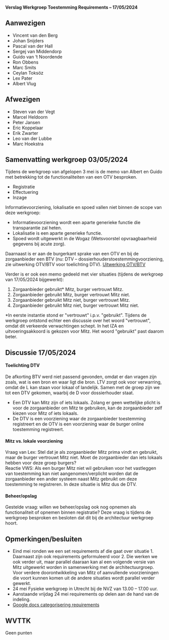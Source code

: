 **Verslag Werkgroep Toestemming Requirements – 17/05/2024**

## Aanwezigen
* Vincent van den Berg
* Johan Snijders
* Pascal van der Hall
* Sergej van Middendorp
* Guido van ‘t Noordende
* Ron Obbens
* Marc Smits
* Ceylan Toksöz
* Lex Pater
* Albert Vlug

## Afwezigen
* Steven van der Vegt
* Marcel Heldoorn
* Peter Jansen
* Eric Koppelaar
* Erik Zwarter
* Leo van der Lubbe
* Marc Hoekstra

## Samenvatting werkgroep 03/05/2024
Tijdens de werkgroep van afgelopen 3 mei is de memo van Albert en Guido met betrekking tot de functionaliteiten van een OTV besproken. 
*	Registratie
*	Effectuering
*	Inzage

Informatievoorziening, lokalisatie en spoed vallen niet binnen de scope van deze werkgroep:
*	Informatievoorziening wordt een aparte generieke functie die transparantie zal heten. 
*	Lokalisatie is een aparte generieke functie.
*	Spoed wordt uitgewerkt in de Wogaz (Wetsvoorstel opvraagbaarheid gegevens bij acute zorg).

Daarnaast is er aan de burgerkant sprake van een OTV en bij de zorgaanbieder een BTV (nu: DTV – dossierhouderstoestemmingvoorziening, zie uitwerking OTV/BTV voor toelichting DTV). 
[Uitwerking OTV/BTV](https://docs.google.com/presentation/d/1duMz8lK2K0VuGDE9bK4-C4xOHbJxso4SL-WTIwfdMPo/edit#slide=id.g2dde066b4e6_0_5)

Verder is er ook een memo gedeeld met vier situaties (tijdens de werkgroep van 17/05/2024 bijgewerkt):
1.	Zorgaanbieder gebruikt*  Mitz, burger vertrouwt Mitz.
2.	Zorgaanbieder gebruikt Mitz, burger vertrouwt Mitz niet. 
3.	Zorgaanbieder gebruikt Mitz niet, burger vertrouwt Mitz. 
4.	Zorgaanbieder gebruikt Mitz niet, burger vertrouwt Mitz niet.

*In eerste instantie stond er "vertrouwt" i.p.v. "gebruikt". Tijdens de werkgroep ontstond echter een discussie over het woord "vertrouwt", omdat dit verkeerde verwachtingen schept. In het IZA en uitvoeringsakkoord is gekozen voor Mitz. Het woord "gebruikt" past daarom beter. 

## Discussie 17/05/2024
#### Toelichting DTV
De afkorting BTV werd niet passend gevonden, omdat er dan vragen zijn zoals, wat is een bron en waar ligt die bron. LTV zorgt ook voor verwarring, omdat de L kan staan voor lokaal of landelijk. Samen met de groep zijn we tot een DTV gekomen, waarbij de D voor dossierhouder staat. 
*	Een DTV kan Mitz zijn of iets lokaals. Zolang er geen wettelijke plicht is voor de zorgaanbieder om Mitz te gebruiken, kan de zorgaanbieder zelf kiezen voor Mitz of iets lokaals. 
*	De DTV is een voorziening waar de zorgaanbieder toestemming registreert en de OTV is een voorziening waar de burger online toestemming registreert.

#### Mitz vs. lokale voorziening
Vraag van Lex: Stel dat je als zorgaanbieder Mitz prima vindt en gebruikt, maar de burger vertrouwt Mitz niet. Moet de zorgaanbieder dan iets lokaals hebben voor deze groep burgers?  
Reactie VWS: Als een burger Mitz niet wil gebruiken voor het vastleggen van toestemming kan niet aangenomen/verplicht worden dat de zorgaanbieder een ander systeem naast Mitz gebruikt om deze toestemming te registreren. In deze situatie is Mitz dus de DTV.  

#### Beheer/opslag
Gestelde vraag: willen we beheer/opslag ook nog opnemen als functionaliteit of opnemen binnen registratie? 
Deze vraag is tijdens de werkgroep besproken en besloten dat dit bij de architectuur werkgroep hoort. 

## Opmerkingen/besluiten
*	Eind mei ronden we een set requirements af die gaat over situatie 1. Daarnaast zijn ook requirements geformuleerd voor 2. Die werken we ook verder uit, maar parallel daaraan kan al een volgende versie van Mitz uitgewerkt worden in samenwerking met de architectuurgroep. Voor verdere doorontwikkeling van Mitz of aanvullende voorzieningen die voort kunnen komen uit de andere situaties wordt parallel verder gewerkt.
*	24 mei Fysieke werkgroep in Utrecht bij de NVZ van 13.00 – 17.00 uur.
*	Aanstaande vrijdag 24 mei requirements op delen aan de hand van de indeling. 
*	[Google docs categorisering requirements](https://docs.google.com/document/d/1fSPJEBpcG3NPC2s9EjcotDZw6I-fZLPn/edit)

## WVTTK
Geen punten



